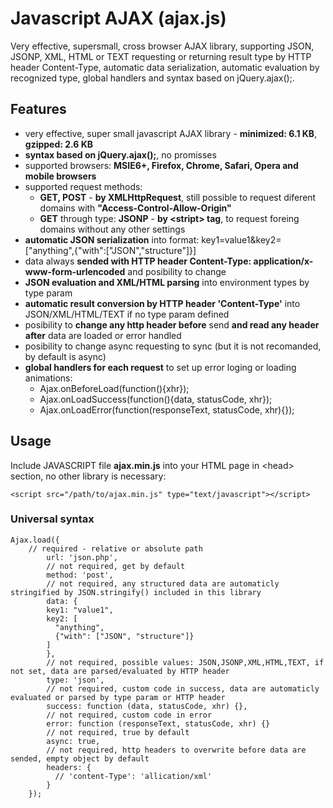 # Javascript AJAX (ajax.js)
Very effective, supersmall, cross browser AJAX library, supporting JSON, JSONP, XML, HTML or TEXT requesting or returning result type by HTTP header Content-Type, automatic data serialization, automatic evaluation by recognized type, global handlers and syntax based on jQuery.ajax();.

## Features
- very effective, super small javascript AJAX library - **minimized: 6.1 KB**, **gzipped: 2.6 KB**
- **syntax based on jQuery.ajax();**, no promisses
- supported browsers: **MSIE6+, Firefox, Chrome, Safari, Opera and mobile browsers**
- supported request methods: 
  - **GET, POST** - **by XMLHttpRequest**, still possible to request diferent domains with **"Access-Control-Allow-Origin"**
  - **GET** through type: **JSONP** - **by \<stript\> tag**, to request foreing domains without any other settings
- **automatic JSON serialization** into format: key1=value1&key2=["anything",{"with":["JSON","structure"]}]  
- data always **sended with HTTP header Content-Type: application/x-www-form-urlencoded** and posibility to change
- **JSON evaluation and XML/HTML parsing** into environment types by type param
- **automatic result conversion by HTTP header 'Content-Type'** into JSON/XML/HTML/TEXT if no type param defined
- posibility to **change any http header before** send **and read any header after** data are loaded or error handled
- posibility to change async requesting to sync (but it is not recomanded, by default is async)
- **global handlers for each request** to set up error loging or loading animations:
  - Ajax.onBeforeLoad(function(){xhr});
  - Ajax.onLoadSuccess(function(){data, statusCode, xhr});
  - Ajax.onLoadError(function(responseText, statusCode, xhr){});

## Usage
Include JAVASCRIPT file **ajax.min.js** into your HTML page in \<head\> section, no other library is necessary:
```
<script src="/path/to/ajax.min.js" type="text/javascript"></script>
```

### Universal syntax
```
Ajax.load({
    // required - relative or absolute path
		url: 'json.php',
		// not required, get by default
		method: 'post',
		// not required, any structured data are automaticly stringified by JSON.stringify() included in this library
		data: {
	  	key1: "value1",
	  	key2: [
	  	  "anything",
	  	  {"with": ["JSON", "structure"]}
	  	]  
		},
		// not required, possible values: JSON,JSONP,XML,HTML,TEXT, if not set, data are parsed/evaluated by HTTP header
		type: 'json',
		// not required, custom code in success, data are automaticly evaluated or parsed by type param or HTTP header
		success: function (data, statusCode, xhr) {},
		// not required, custom code in error
		error: function (responseText, statusCode, xhr) {}
		// not required, true by default
		async: true,
		// not required, http headers to overwrite before data are sended, empty object by default
		headers: {
		  // 'content-Type': 'allication/xml'
		}
	});
```

